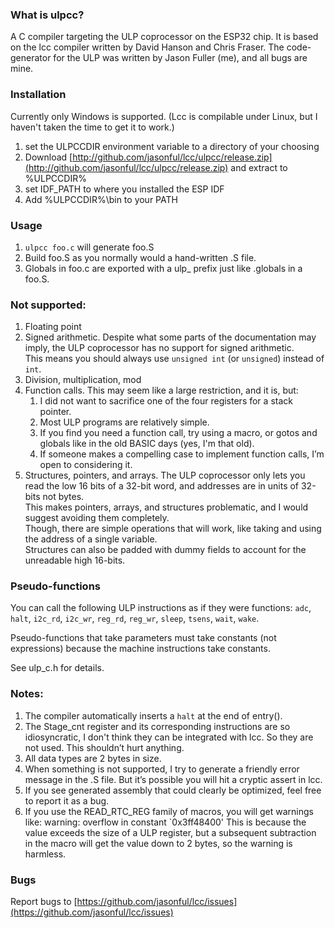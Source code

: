 ### What is ulpcc?
A C compiler targeting the ULP coprocessor on the ESP32 chip.  It is based on the lcc compiler written by David Hanson and Chris Fraser.  The code-generator for the ULP was written by Jason Fuller (me), and all bugs are mine.

### Installation
Currently only Windows is supported.  (Lcc is compilable under Linux, but I haven't taken the time to get it to work.)
1. set the ULPCCDIR environment variable to a directory of your choosing
1. Download [http://github.com/jasonful/lcc/ulpcc/release.zip](http://github.com/jasonful/lcc/ulpcc/release.zip) and extract to %ULPCCDIR%
1. set IDF_PATH to where you installed the ESP IDF
1. Add %ULPCCDIR%\bin to your PATH

### Usage
1. `ulpcc foo.c` will generate foo.S
1. Build foo.S as you normally would a hand-written .S file.
1. Globals in foo.c are exported with a ulp_ prefix just like .globals in a foo.S.

### Not supported:
1. Floating point
1. Signed arithmetic.  Despite what some parts of the documentation may imply, the ULP coprocessor has no support for signed arithmetic.  
This means you should always use `unsigned int` (or `unsigned`) instead of `int`.
1. Division, multiplication, mod
1. Function calls. This may seem like a large restriction, and it is, but:
	1. I did not want to sacrifice one of the four registers for a stack pointer.  
	1. Most ULP programs are relatively simple.
	1. If you find you need a function call, try using a macro, or gotos and globals like in the old BASIC days (yes, I'm that old).
	1. If someone makes a compelling case to implement function calls, I’m open to considering it.
1. Structures, pointers, and arrays.  The ULP coprocessor only lets you read the low 16 bits of a 32-bit word, and addresses are in units of 32-bits not bytes.  
This makes pointers, arrays, and structures problematic, and I would suggest avoiding them completely.  
Though, there are simple operations that will work, like taking and using the address of a single variable.  
Structures can also be padded with dummy fields to account for the unreadable high 16-bits.


### Pseudo-functions
You can call the following ULP instructions as if they were functions: `adc`, `halt`, `i2c_rd`, `i2c_wr`, `reg_rd`, `reg_wr`, `sleep`, `tsens`, `wait`, `wake`.  

Pseudo-functions that take parameters must take constants (not expressions) because the machine instructions take constants.

See ulp_c.h for details.

### Notes:
1. The compiler automatically inserts a `halt` at the end of entry().
1. The Stage_cnt register and its corresponding instructions are so idiosyncratic, I don't think they can be integrated with lcc.  So they are not used.  This shouldn’t hurt anything.
1. All data types are 2 bytes in size.
1. When something is not supported, I try to generate a friendly error message in the .S file.  But it’s possible you will hit a cryptic assert in lcc.
1. If you see generated assembly that could clearly be optimized, feel free to report it as a bug.
1. If you use the READ_RTC_REG family of macros, you will get warnings like: warning: overflow in constant `0x3ff48400'  This is because the value exceeds the size of a ULP register, but a subsequent subtraction in the macro will get the value down to 2 bytes, so the warning is harmless.
### Bugs
Report bugs to [https://github.com/jasonful/lcc/issues](https://github.com/jasonful/lcc/issues) 


